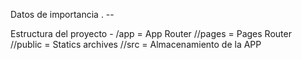 Datos de importancia . --

Estructura del proyecto - 
/app = App Router
//pages = Pages Router
//public = Statics archives
//src = Almacenamiento de la APP